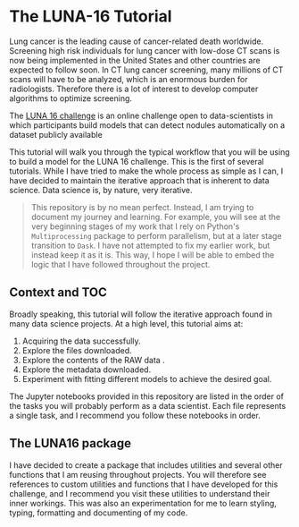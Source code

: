 # The LUNA-16 Tutorial

Lung cancer is the leading cause of cancer-related death worldwide. Screening high risk individuals for lung cancer with low-dose CT scans is now being implemented in the United States and other countries are expected to follow soon. In CT lung cancer screening, many millions of CT scans will have to be analyzed, which is an enormous burden for radiologists. Therefore there is a lot of interest to develop computer algorithms to optimize screening.

The [LUNA 16 challenge](https://luna16.grand-challenge.org/) is an online challenge open to data-scientists in which participants build models that can detect nodules automatically on a dataset publicly available

This tutorial will walk you through the typical workflow that you will be using to build a model for the LUNA 16 challenge.
This is the first of several tutorials. While I have tried to make the whole process as simple as I can, I have decided to maintain the iterative approach that is inherent to data science.
Data science is, by nature, very iterative.

> This repository is by no mean perfect. Instead, I am trying to document my journey and learning. For example, you will see at the very beginning stages of my work that I rely on Python's `Multiprocessing` package to perform parallelism, but at a later stage transition to `Dask`. I have not attempted to fix my earlier work, but instead keep it as it is. This way, I hope I will be able to embed the logic that I have followed throughout the project.

## Context and TOC

Broadly speaking, this tutorial will follow the iterative approach found in many data science projects. At a high level, this tutorial aims at:

1. Acquiring the data successfully.
2. Explore the files downloaded.
3. Explore the contents of the RAW data .
4. Explore the metadata downloaded.
5. Experiment with fitting different models to achieve the desired goal.

The Jupyter notebooks provided in this repository are listed in the order of the tasks you will probably perform as a data scientist. Each file represents a single task, and I recommend you follow these notebooks in order.

## The LUNA16 package

I have decided to create a package that includes utilities and several other functions that I am reusing throughout projects. You will therefore see references to custom utilities and functions that I have developed for this challenge, and I recommend you visit these utilities to understand their inner workings. This was also an experimentation for me to learn styling, typing, formatting and documenting of my code.

